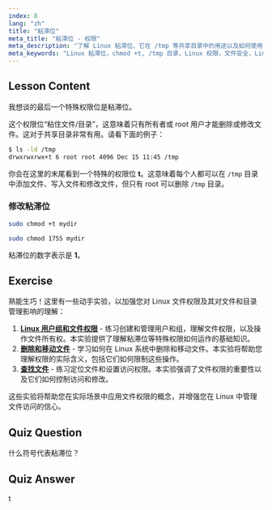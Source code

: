 ```yaml
---
index: 8
lang: "zh"
title: "粘滞位"
meta_title: "粘滞位 - 权限"
meta_description: "了解 Linux 粘滞位、它在 /tmp 等共享目录中的用途以及如何使用 chmod 设置它。理解这个关键的文件权限！"
meta_keywords: "Linux 粘滞位，chmod +t, /tmp 目录，Linux 权限，文件安全，Linux 教程，Linux 初学者"
---
```


## Lesson Content

我想谈的最后一个特殊权限位是粘滞位。

这个权限位“粘住文件/目录”，这意味着只有所有者或 root 用户才能删除或修改文件。这对于共享目录非常有用。请看下面的例子：

```bash
$ ls -ld /tmp
drwxrwxrwx+t 6 root root 4096 Dec 15 11:45 /tmp
```

你会在这里的末尾看到一个特殊的权限位 **t**。这意味着每个人都可以在 `/tmp` 目录中添加文件、写入文件和修改文件，但只有 root 可以删除 `/tmp` 目录。

### 修改粘滞位

```bash
sudo chmod +t mydir

sudo chmod 1755 mydir
```

粘滞位的数字表示是 **1**。

## Exercise

熟能生巧！这里有一些动手实验，以加强您对 Linux 文件权限及其对文件和目录管理影响的理解：

1. **[Linux 用户组和文件权限](https://labex.io/zh/labs/linux-linux-user-group-and-file-permissions-18002)** - 练习创建和管理用户和组，理解文件权限，以及操作文件所有权。本实验提供了理解粘滞位等特殊权限如何运作的基础知识。
2. **[删除和移动文件](https://labex.io/zh/labs/linux-delete-and-move-files-7777)** - 学习如何在 Linux 系统中删除和移动文件。本实验将帮助您理解权限的实际含义，包括它们如何限制这些操作。
3. **[查找文件](https://labex.io/zh/labs/linux-find-a-file-17993)** - 练习定位文件和设置访问权限。本实验强调了文件权限的重要性以及它们如何控制访问和修改。

这些实验将帮助您在实际场景中应用文件权限的概念，并增强您在 Linux 中管理文件访问的信心。

## Quiz Question

什么符号代表粘滞位？

## Quiz Answer

t
